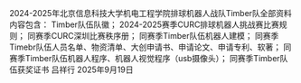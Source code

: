 2024-2025年北京信息科技大学机电工程学院排球机器人战队Timber队全部资料
内容包含：
Timber队伍队徽；
2024-2025赛季CURC排球机器人挑战赛比赛规则；
同赛季CURC深圳比赛秩序册；
同赛季Timber队伍机器人建模；
同赛季Timebr队伍人员名单、物资清单、大创申请书、申请论文、申请专利、软著；
同赛季Timber队伍机器人程序、机器人视觉程序（usb摄像头）；
同赛季Timber队伍获奖证书
                                                                                 吕祥行
                                                                                 2025年9月19日

